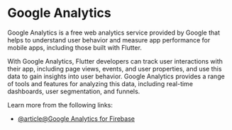 # Google Analytics

Google Analytics is a free web analytics service provided by Google that helps to understand user behavior and measure app performance for mobile apps, including those built with Flutter.

With Google Analytics, Flutter developers can track user interactions with their app, including page views, events, and user properties, and use this data to gain insights into user behavior. Google Analytics provides a range of tools and features for analyzing this data, including real-time dashboards, user segmentation, and funnels.

Learn more from the following links:

- [@article@Google Analytics for Firebase](https://firebase.flutter.dev/docs/analytics/overview/)
